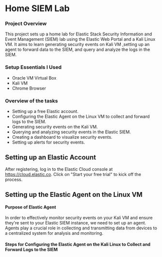# Home SIEM Lab

### Project Overview

This project sets up a home lab for Elastic Stack Security Information and Event Management (SIEM) lab using the Elastic Web Portal and a Kali Linux VM. It aims to learn generating security events on Kali VM ,setting up an agent to forward data to the SIEM, and query and analyze the logs in the SIEM.

### Setup Essentials I Used
- Oracle VM Virtual Box
- Kali VM
- Chrome Browser
  
### Overview of the tasks

- Setting up a free Elastic account.
- Configuring the Elastic Agent on the Linux VM to collect and forward logs to the SIEM.
- Generating security events on the Kali VM.
- Querying and analyzing security events in the Elastic SIEM.
- Creating a dashboard to visualize security events.
- Setting up alerts for security events.

## Setting up an Elastic Account
After registering, log in to the Elastic Cloud console at https://cloud.elastic.co. Click on "Start your free trial" to kick off the process.

## Setting up the Elastic Agent on the Linux VM 

#### Purpose of Elastic Agent

In order to effectively monitor security events on your Kali VM and ensure they're sent to your Elastic SIEM instance, we need to set up an agent. Agents play a crucial role in collecting and transmitting data from devices to a centralized system for analysis and monitoring.

#### Steps for Configuring the Elastic Agent on the Kali Linux to Collect and Forward Logs to the SIEM
